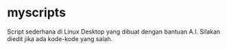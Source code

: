 # myscripts
Script sederhana di Linux Desktop yang dibuat dengan bantuan A.I. Silakan diedit jika ada kode-kode yang salah.
